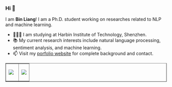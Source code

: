 ### Hi 👋

I am **Bin Liang**! I am a Ph.D. student working on researches related to NLP and machine learning.
- 👨🏼‍🎓 I am studying at Harbin Institute of Technology, Shenzhen.
- 📚️ My current research interests include natural language processing, sentiment analysis, and machine learning.
- 📫 Visit my [porfolio website](https://BinLiang-NLP.github.io/) for complete background and contact.

<table border="1">
  </tr>
  <td width="55%">
  <p>
    <img src = "https://github-readme-stats.vercel.app/api?username=BinLiang-NLP&show_icons=true&theme=radical&line_height=33">
  </p>
</td>
<td width="45%">
  <p>
    <img src = "https://github-readme-stats.vercel.app/api/top-langs/?username=BinLiang-NLP&hide_langs_below=.25&theme=radical">
  </p>
</td>
</tr>
</table>
